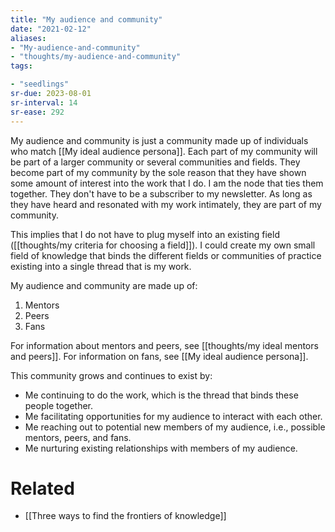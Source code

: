 ```yaml
---
title: "My audience and community"
date: "2021-02-12"
aliases:
- "My-audience-and-community"
- "thoughts/my-audience-and-community"
tags:

- "seedlings"
sr-due: 2023-08-01
sr-interval: 14
sr-ease: 292
---
```


My audience and community is just a community made up of individuals who match [[My ideal audience persona]]. Each part of my community will be part of a larger community or several communities and fields. They become part of my community by the sole reason that they have shown some amount of interest into the work that I do. I am the node that ties them together. They don't have to be a subscriber to my newsletter. As long as they have heard and resonated with my work intimately, they are part of my community.

This implies that I do not have to plug myself into an existing field ([[thoughts/my criteria for choosing a field]]). I could create my own small field of knowledge that binds the different fields or communities of practice existing into a single thread that is my work.

My audience and community are made up of:

1. Mentors
2. Peers
3. Fans

For information about mentors and peers, see [[thoughts/my ideal mentors and peers]]. For information on fans, see [[My ideal audience persona]].

This community grows and continues to exist by:

- Me continuing to do the work, which is the thread that binds these people together.
- Me facilitating opportunities for my audience to interact with each other.
- Me reaching out to potential new members of my audience, i.e., possible mentors, peers, and fans.
- Me nurturing existing relationships with members of my audience.

# Related

- [[Three ways to find the frontiers of knowledge]]

